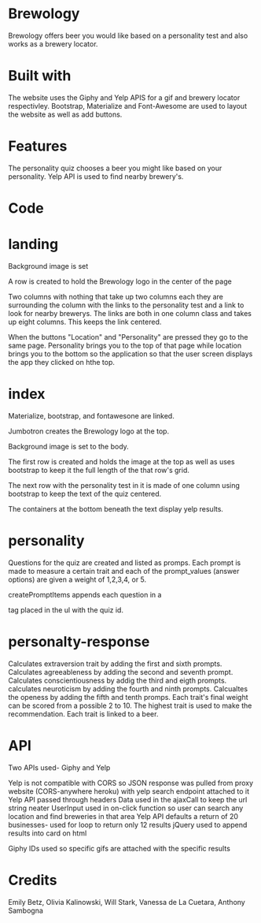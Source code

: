 # Brewology

Brewology offers beer you would like based on a personality test and also works as a brewery locator.

# Built with

The website uses the Giphy and Yelp APIS for a gif and brewery locator respectivley.
Bootstrap, Materialize and Font-Awesome are used to layout the website as well as add buttons.

# Features

The personality quiz chooses a beer you might like based on your personality.
Yelp API is used to find nearby brewery's.

# Code

   # landing
   
Background image is set

A row is created to hold the Brewology logo in the center of the page

Two columns with nothing that take up two columns each they are surrounding the column with the links to the personality test and a link to look for nearby brewerys. The links are both in one column class and takes up eight columns. This keeps the link centered.

When the buttons "Location" and "Personality" are pressed they go to the same page. Personality brings you to the top of that page while location brings you to the bottom so the application so that the user screen displays the app they clicked on hthe top.   
 
   # index
   
Materialize, bootstrap, and fontawesone are linked.

Jumbotron creates the Brewology logo at the top.

Background image is set to the body.

The first row is created and holds the image at the top as well as uses bootstrap to keep it the full length of the that row's grid.

The next row with the personality test in it is made of one column using bootstrap to keep the text of the quiz centered.

The containers at the bottom beneath the text display yelp results.

   # personality
   
Questions for the quiz are created and listed as promps. Each prompt is made to measure a certain trait and each of the prompt_values (answer options) are given a weight of 1,2,3,4, or 5.

createPromptItems appends each question in a <p> tag placed in the ul with the quiz id.

   # personalty-response
   
Calculates extraversion trait by adding the first and sixth prompts.
Calculates agreeableness by adding the second and seventh prompt.
Calculates conscientiousness by addig the third and eigth prompts.
calculates neuroticism by adding the fourth and ninth prompts.
Calcualtes the openess by adding the fifth and tenth promps.
Each trait's final weight can be scored from a possible 2 to 10.
The highest trait is used to make the recommendation. Each trait is linked to a beer.




# API
   
Two APIs used- Giphy and Yelp

Yelp is not compatible with CORS so JSON response was pulled from proxy website (CORS-anywhere heroku) with yelp search endpoint attached to it
Yelp API passed through headers
Data used in the ajaxCall to keep the url string neater
UserInput used in on-click function so user can search any location and find breweries in that area
Yelp API defaults a return of 20 businesses- used for loop to return only 12 results
jQuery used to append results into card on html

Giphy IDs used so specific gifs are attached with the specific results

# Credits

Emily Betz, Olivia Kalinowski, Will Stark, Vanessa de La Cuetara, Anthony Sambogna
 
